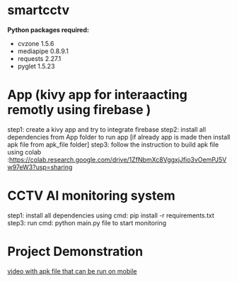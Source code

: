 # smartcctv

**Python packages required:**

- cvzone 1.5.6
- mediapipe 0.8.9.1
- requests 2.27.1
- pyglet 1.5.23

# App (kivy app for interaacting remotly using firebase )

step1: create a kivy app and try to integrate firebase
step2: install all dependencies from App folder to run app [if already app is made then install apk file from apk_file folder]
step3: follow the instruction to build apk file using colab :https://colab.research.google.com/drive/1ZfNbmXc8VggxjJfio3vOemPJ5Vw97eW3?usp=sharing

# CCTV AI monitoring system

step1: install all dependencies using cmd: pip install -r requirements.txt
step3: run cmd: python main.py file to start monitoring


# Project Demonstration
[video with apk file that can be run on mobile](https://youtu.be/TzO3gwJRiP8)